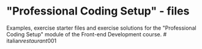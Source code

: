 # "Professional Coding Setup" - files

Examples, exercise starter files and exercise solutions for the "Professional
Coding Setup" module of the Front-end Development course.
#   i t a l i a n _ r e s t a u r a n t _ 0 0 1  
 